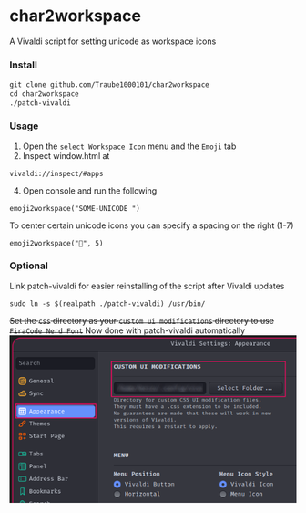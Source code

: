# char2workspace

A Vivaldi script for setting unicode as workspace icons


### Install

```
git clone github.com/Traube1000101/char2workspace
cd char2workspace
./patch-vivaldi
```

### Usage

1. Open the `select Workspace Icon` menu and the `Emoji` tab
2. Inspect window.html at
```
vivaldi://inspect/#apps
```
4. Open console and run the following
```
emoji2workspace("SOME-UNICODE ")
```
To center certain unicode icons you can specify a spacing on the right (1-7)

```
emoji2workspace("", 5)
```

### Optional

Link patch-vivaldi for easier reinstalling of the script after Vivaldi updates

```
sudo ln -s $(realpath ./patch-vivaldi) /usr/bin/
```

~~Set the `css` directory as your `custom ui modifications` directory to use `FiraCode Nerd Font`~~
Now done with patch-vivaldi automatically
![custom ui modifications](custom-ui-modifications.png)
